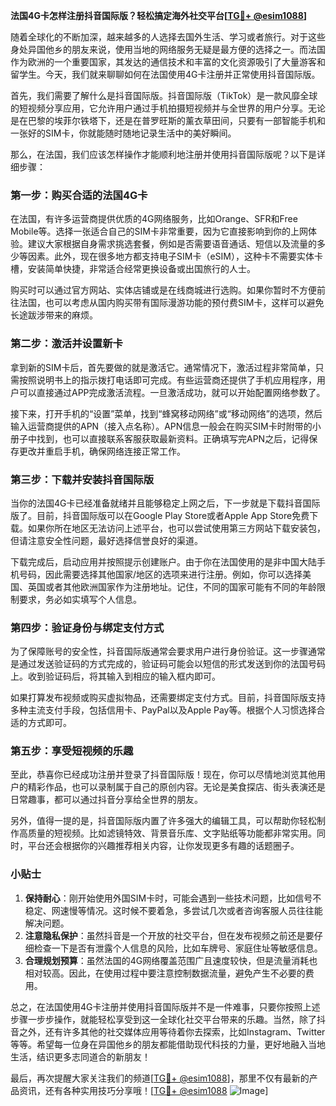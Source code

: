 **法国4G卡怎样注册抖音国际版？轻松搞定海外社交平台[[TG💪+ @esim1088](https://t.me/s/esim1088)]**

随着全球化的不断加深，越来越多的人选择去国外生活、学习或者旅行。对于这些身处异国他乡的朋友来说，使用当地的网络服务无疑是最方便的选择之一。而法国作为欧洲的一个重要国家，其发达的通信技术和丰富的文化资源吸引了大量游客和留学生。今天，我们就来聊聊如何在法国使用4G卡注册并正常使用抖音国际版。

首先，我们需要了解什么是抖音国际版。抖音国际版（TikTok）是一款风靡全球的短视频分享应用，它允许用户通过手机拍摄短视频并与全世界的用户分享。无论是在巴黎的埃菲尔铁塔下，还是在普罗旺斯的薰衣草田间，只要有一部智能手机和一张好的SIM卡，你就能随时随地记录生活中的美好瞬间。

那么，在法国，我们应该怎样操作才能顺利地注册并使用抖音国际版呢？以下是详细步骤：

### 第一步：购买合适的法国4G卡

在法国，有许多运营商提供优质的4G网络服务，比如Orange、SFR和Free Mobile等。选择一张适合自己的SIM卡非常重要，因为它直接影响到你的上网体验。建议大家根据自身需求挑选套餐，例如是否需要语音通话、短信以及流量的多少等因素。此外，现在很多地方都支持电子SIM卡（eSIM），这种卡不需要实体卡槽，安装简单快捷，非常适合经常更换设备或出国旅行的人士。

购买时可以通过官方网站、实体店铺或是在线商城进行选购。如果你暂时不方便前往法国，也可以考虑从国内购买带有国际漫游功能的预付费SIM卡，这样可以避免长途跋涉带来的麻烦。

### 第二步：激活并设置新卡

拿到新的SIM卡后，首先要做的就是激活它。通常情况下，激活过程非常简单，只需按照说明书上的指示拨打电话即可完成。有些运营商还提供了手机应用程序，用户可以直接通过APP完成激活流程。一旦激活成功，就可以开始配置网络参数了。

接下来，打开手机的“设置”菜单，找到“蜂窝移动网络”或“移动网络”的选项，然后输入运营商提供的APN（接入点名称）。APN信息一般会在购买SIM卡时附带的小册子中找到，也可以直接联系客服获取最新资料。正确填写完APN之后，记得保存更改并重启手机，确保网络连接正常工作。

### 第三步：下载并安装抖音国际版

当你的法国4G卡已经准备就绪并且能够稳定上网之后，下一步就是下载抖音国际版了。目前，抖音国际版可以在Google Play Store或者Apple App Store免费下载。如果你所在地区无法访问上述平台，也可以尝试使用第三方网站下载安装包，但请注意安全性问题，最好选择信誉良好的渠道。

下载完成后，启动应用并按照提示创建账户。由于你在法国使用的是非中国大陆手机号码，因此需要选择其他国家/地区的选项来进行注册。例如，你可以选择美国、英国或者其他欧洲国家作为注册地址。记住，不同的国家可能有不同的年龄限制要求，务必如实填写个人信息。

### 第四步：验证身份与绑定支付方式

为了保障账号的安全性，抖音国际版通常会要求用户进行身份验证。这一步骤通常是通过发送验证码的方式完成的，验证码可能会以短信的形式发送到你的法国号码上。收到验证码后，将其输入到相应的输入框内即可。

如果打算发布视频或购买虚拟物品，还需要绑定支付方式。目前，抖音国际版支持多种主流支付手段，包括信用卡、PayPal以及Apple Pay等。根据个人习惯选择合适的方式即可。

### 第五步：享受短视频的乐趣

至此，恭喜你已经成功注册并登录了抖音国际版！现在，你可以尽情地浏览其他用户的精彩作品，也可以录制属于自己的原创内容。无论是美食探店、街头表演还是日常趣事，都可以通过抖音分享给全世界的朋友。

另外，值得一提的是，抖音国际版内置了许多强大的编辑工具，可以帮助你轻松制作高质量的短视频。比如滤镜特效、背景音乐库、文字贴纸等功能都非常实用。同时，平台还会根据你的兴趣推荐相关内容，让你发现更多有趣的话题圈子。

### 小贴士

1. **保持耐心**：刚开始使用外国SIM卡时，可能会遇到一些技术问题，比如信号不稳定、网速慢等情况。这时候不要着急，多尝试几次或者咨询客服人员往往能解决问题。
2. **注意隐私保护**：虽然抖音是一个开放的社交平台，但在发布视频之前还是要仔细检查一下是否有泄露个人信息的风险，比如车牌号、家庭住址等敏感信息。
3. **合理规划预算**：虽然法国的4G网络覆盖范围广且速度较快，但是流量消耗也相对较高。因此，在使用过程中要注意控制数据流量，避免产生不必要的费用。

总之，在法国使用4G卡注册并使用抖音国际版并不是一件难事，只要你按照上述步骤一步步操作，就能轻松享受到这一全球化社交平台带来的乐趣。当然，除了抖音之外，还有许多其他的社交媒体应用等待着你去探索，比如Instagram、Twitter等等。希望每一位身在异国他乡的朋友都能借助现代科技的力量，更好地融入当地生活，结识更多志同道合的新朋友！

最后，再次提醒大家关注我们的频道[[TG💪+ @esim1088](https://t.me/s/esim1088)]，那里不仅有最新的产品资讯，还有各种实用技巧分享哦！[[TG💪+ @esim1088](https://t.me/s/esim1088) ![Image](https://i.postimg.cc/4NQfJmqS/Snipaste-2025-05-13-00-14-12.png)]